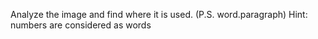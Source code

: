 Analyze the image and find where it is used. (P.S. word.paragraph) Hint: numbers are considered as words
